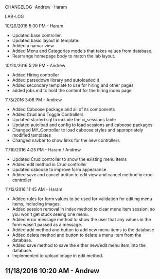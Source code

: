 CHANGELOG
-Andrew
-Haram

LAB-LOG

10/20/2016 5:00 PM - Haram
- Updated base controller.
- Updated basic layout in template.
- Added a narvar view.
- Added Menu and Categories models that takes values from database.
- Rearrange homepage body to match the lab layout.

10/20/2016 5:29 PM - Andrew
- Added Hiring controller
- Added parsedown library and autoloaded it
- Added secondary template to use for hiring and other pages
- added jobs.md to hold the content for the hiring index page

11/3/2016 3:06 PM - Andrew
- Added Caboose package and all of its components
- Added Crud and Toggle Controllers
- Updated started.sql to include the ci_sessions table
- Updated autoload and config to load sessions and caboose packages
- Changed MY_Controller to load caboose styles and appropriately modified templates
- Changed navbar to show links for the new controllers

11/10/2016 4:25 PM - Haram / Andrew
- Updated Crud controller to show the existing menu items
- Added edit method in Crud controller
- Updated caboose to improve form appearance
- Added save and cancel button to edit view and cancel method in crud controller

11/12/2016 11:45 AM - Haram
- Added rules for form values to be used for validation for editing menu items, including images.
- Added session removal in index method to clear menu item session, so you won't get stuck seeing one menu.
- Added error message method to show the user that any values in the form wasn't passed as a message.
- Added add method and button to add new menu items to the database.
- Added delete method and button to delete a menu item from the database.
- Added save method to save the either new/edit menu item into the database.
- Implemented to upload image in edit method.

11/18/2016 10:20 AM - Andrew
- 